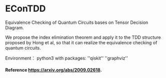 # EConTDD
Equivalence Checking of Quantum Circuits bases on Tensor Decision Diagram.

We propose the index elimination theorem and apply it to the TDD structure proposed by Hong et al, so that it can realize the equivalence checking of quantum circuits.

Environment： python3 with packages: ''qiskit''   ''graphviz''



#### Reference https://arxiv.org/abs/2009.02618.
